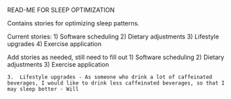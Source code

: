 READ-ME FOR SLEEP OPTIMIZATION

Contains stories for optimizing sleep patterns.

Current stories:
    1) Software scheduling
    2) Dietary adjustments
    3) Lifestyle upgrades
    4) Exercise application
    
Add stories as needed, still need to fill out
    1) Software scheduling
    2) Dietary adjustments
    3) Exercise application
	
	3.  Lifestyle upgrades - As someone who drink a lot of caffeinated beverages, I would like to drink less caffeinated beverages, so that I may sleep better - Will
